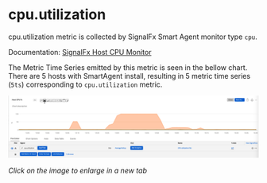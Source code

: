 # cpu.utilization

cpu.utilization metric is collected by SignalFx Smart Agent monitor type `cpu`.

Documentation: [SignalFx Host CPU Monitor](https://docs.signalfx.com/en/latest/integrations/agent/monitors/cpu.html)

The Metric Time Series emitted by this metric is seen in the bellow chart. There are 5 hosts with SmartAgent install, resulting in 5 metric time series (`5ts`) corresponding to `cpu.utilization` metric.


![Host CPU Utilization Chart](https://github.com/kdroukman/ps_support/blob/master/lenovo/workshop/img/HostCPUMetric.png?raw=true)

_Click on the image to enlarge in a new tab_
